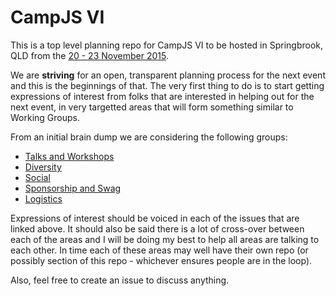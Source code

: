 # CampJS VI

This is a top level planning repo for CampJS VI to be hosted in Springbrook, QLD from the [20 - 23 November 2015](http://lanyrd.com/2015/campjsnews/save-to-calendar/).

We are __striving__ for an open, transparent planning process for the next event and this is the beginnings of that.  The very first thing to do is to start getting expressions of interest from folks that are interested in helping out for the next event, in very targetted areas that will form something similar to Working Groups.

From an initial brain dump we are considering the following groups:

- [Talks and Workshops](https://github.com/campjs/campjs-vi/issues/1)
- [Diversity](https://github.com/campjs/campjs-vi/issues/2)
- [Social](https://github.com/campjs/campjs-vi/issues/3)
- [Sponsorship and Swag](https://github.com/campjs/campjs-vi/issues/4)
- [Logistics](https://github.com/campjs/campjs-vi/issues/5)

Expressions of interest should be voiced in each of the issues that are linked above. It should also be said there is a lot of cross-over between each of the areas and I will be doing my best to help all areas are talking to each other.  In time each of these areas may well have their own repo (or possibly section of this repo - whichever ensures people are in the loop).

Also, feel free to create an issue to discuss anything.
